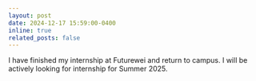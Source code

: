 ```yaml
---
layout: post
date: 2024-12-17 15:59:00-0400
inline: true
related_posts: false
---
```


I have finished my internship at Futurewei and return to campus. I will be actively looking for internship for Summer 2025.
